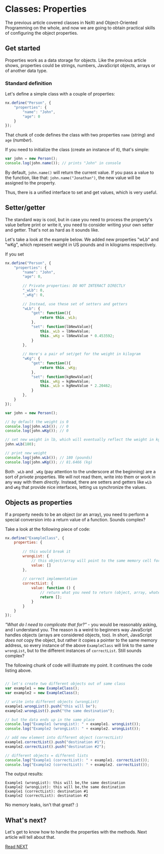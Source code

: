 # Classes: Properties
The previous article covered classes in NeXt and Object-Oriented Programming on the whole, and now we are going to obtain practical skills of configuring the object properties.

## Get started
Properties work as a data storage for objects. Like the previous article shows, properties could be strings, numbers, JavaScript objects, arrays or of another data type.

### Standard definition
Let's define a simple class with a couple of properties:

```JavaScript
nx.define("Person", {
	"properties": {
		"name": "John",
		"age": 0
	}
});
```

That chunk of code defines the class with two properties ```name``` (*string*) and ```age``` (*number*).

If you need to initialize the class (create an instance of it), that's simple:

```JavaScript
var john = new Person();
console.log(john.name()); // prints "John" in console
```
By default, ```john.name()``` will return the current value. If you pass a value to the function, like that: ```john.name("Jonathan")```, the new value will be assigned to the property.

Thus, there is a unified interface to set and get values, which is very useful.

## Setter/getter
The standard way is cool, but in case you need to process the property's value before print or write it, you need to consider writing your own setter and getter. That's not as hard as it sounds like.

Let's take a look at the example below. We added new properties "wLb" and "wKg", which represent weight in US pounds and in kilograms respectively. 

If you set 

```JavaScript
nx.define("Person", {
	"properties": {
		"name": "John",
		"age": 0,
		
		// Private properties: DO NOT INTERACT DIRECTLY
		"_wLb": 0,
		"_wKg": 0,
		
		// Instead, use these set of setters and getters
		"wLb": {
			"get": function(){
				return this._wLb;
			},
			"set": function(lbNewValue){
				this._wLb = lbNewValue;
				this._wKg = lbNewValue * 0.453592;
			}
		},
		
		// Here's a pair of set/get for the weight in kilogram
		"wKg": {
			"get": function(){
				return this._wKg;
			},
			"set": function(kgNewValue){
				this._wKg = kgNewValue;
				this._wLb = kgNewValue * 2.20462;
			}
		},
	}
});

var john = new Person();

// by default the weight is 0
console.log(john.wLb()); // 0
console.log(john.wKg()); // 0

// set new weight in lb, which will eventually reflect the weight in kg
john.wLb(180);

// print new weight
console.log(john.wLb()); // 180 (pounds)
console.log(john.wKg()); // 81.6466 (kg)
```

Both ```_wLb``` and ```_wKg``` (pay attention to the underscore at the beginning) are a sort of *private* properties. We will not read them, write into them or work in any way with them *directly*. Instead, there are setters and getters like ```wLb``` and ```wKg``` that provide nice interfaces, letting us synchronize the values.

## Objects as properties
If a property needs to be an object (or an array), you need to perform a special conversion into a return value of a function. Sounds complex?

Take a look at the following piece of code:

```JavaScript
nx.define("ExampleClass", {
	properties: {
	
		// this would break it
		wrongList: {
			// this object/array will point to the same memory cell for each instance of the class
			value: []
		},
		
		// correct implementation
		correctList: {
			value: function () {
				// return what you need to return (object, array, whatever...)
				return [];
			}
		}
	}
});
```
*"What do I need to complicate that for?"* - you would be reasonably asking, and I understand you. The reason is a weird to beginners way JavaScript handles objects (arrays are considered objects, too). In short, JavaScript *does not* copy the object, but rather it copies a pointer to the same memory address, so every instance of the above ```ExampleClass``` will link to the same ```wrongList```, but to the different instances of ```correctList```. Still sounds complex?

The following chunk of code will illustrate my point. It continues the code listing above. 

```JavaScript

// let's create two different objects out of same class
var example1 = new ExampleClass();
var example2 = new ExampleClass();

// write into different objects (wrongList)
example1.wrongList().push("this will be");
example2.wrongList().push("the same destination");

// but the data ends up in the same place
console.log("Example1 (wrongList): " + example1. wrongList());
console.log("Example2 (wrongList): " + example2. wrongList());

// add new element into different object (correctList)
example1.correctList().push("destination #1");
example2.correctList().push("destination #2");

// different objects = different lists
console.log("Example1 (correctList): " + example1. correctList());
console.log("Example2 (correctList): " + example2. correctList());
```

The output results:

```
Example1 (wrongList): this will be,the same destination
Example2 (wrongList): this will be,the same destination
Example1 (correctList): destination #1
Example2 (correctList): destination #2
```

No memory leaks, isn't that great? :)


## What's next?
Let's get to know how to handle the properties with the methods. Next article will tell about that.

[Read NEXT](tutorial-004-2.md)